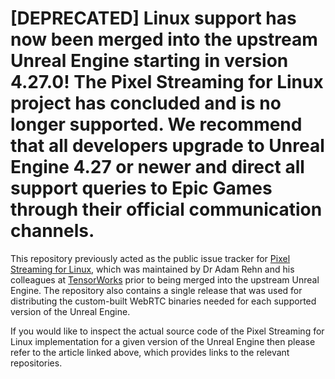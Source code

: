 # [DEPRECATED] Linux support has now been merged into the upstream Unreal Engine starting in version 4.27.0! The Pixel Streaming for Linux project has concluded and is no longer supported. We recommend that all developers upgrade to Unreal Engine 4.27 or newer and direct all support queries to Epic Games through their official communication channels.

This repository previously acted as the public issue tracker for [Pixel Streaming for Linux](https://adamrehn.com/articles/pixel-streaming-in-linux-containers/), which was maintained by Dr Adam Rehn and his colleagues at [TensorWorks](https://tensorworks.com.au) prior to being merged into the upstream Unreal Engine. The repository also contains a single release that was used for distributing the custom-built WebRTC binaries needed for each supported version of the Unreal Engine.

If you would like to inspect the actual source code of the Pixel Streaming for Linux implementation for a given version of the Unreal Engine then please refer to the article linked above, which provides links to the relevant repositories.
